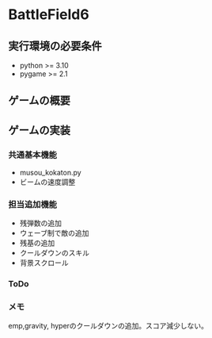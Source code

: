 # BattleField6

## 実行環境の必要条件
* python >= 3.10
* pygame >= 2.1

## ゲームの概要

## ゲームの実装
### 共通基本機能
* musou_kokaton.py
* ビームの速度調整

### 担当追加機能
* 残弾数の追加
* ウェーブ制で敵の追加
* 残基の追加
* クールダウンのスキル
* 背景スクロール

### ToDo

### メモ
emp,gravity, hyperのクールダウンの追加。スコア減少しない。